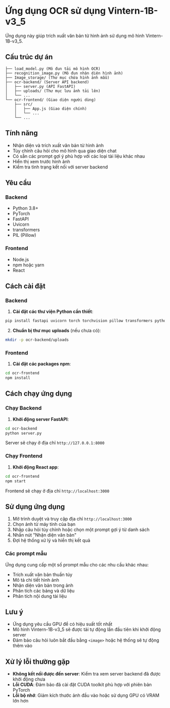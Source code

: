 # Ứng dụng OCR sử dụng Vintern-1B-v3_5

Ứng dụng này giúp trích xuất văn bản từ hình ảnh sử dụng mô hình Vintern-1B-v3_5.

## Cấu trúc dự án

```
├── load_model.py (Mô đun tải mô hình OCR)
├── recognition_image.py (Mô đun nhận diện hình ảnh)
├── Image_storage/ (Thư mục chứa hình ảnh mẫu)
├── ocr-backend/ (Server API backend)
│   ├── server.py (API FastAPI)
│   ├── uploads/ (Thư mục lưu ảnh tải lên)
│   └── ...
└── ocr-frontend/ (Giao diện người dùng)
    ├── src/
    │   ├── App.js (Giao diện chính)
    │   └── ...
    └── ...
```

## Tính năng

- Nhận diện và trích xuất văn bản từ hình ảnh
- Tùy chỉnh câu hỏi cho mô hình qua giao diện chat
- Có sẵn các prompt gợi ý phù hợp với các loại tài liệu khác nhau
- Hiển thị xem trước hình ảnh
- Kiểm tra tình trạng kết nối với server backend

## Yêu cầu

### Backend

- Python 3.8+
- PyTorch
- FastAPI
- Uvicorn
- transformers
- PIL (Pillow)

### Frontend

- Node.js
- npm hoặc yarn
- React

## Cách cài đặt

### Backend

1. **Cài đặt các thư viện Python cần thiết**:

```bash
pip install fastapi uvicorn torch torchvision pillow transformers python-multipart
```

2. **Chuẩn bị thư mục uploads** (nếu chưa có):

```bash
mkdir -p ocr-backend/uploads
```

### Frontend

1. **Cài đặt các packages npm**:

```bash
cd ocr-frontend
npm install
```

## Cách chạy ứng dụng

### Chạy Backend

1. **Khởi động server FastAPI**:

```bash
cd ocr-backend
python server.py
```

Server sẽ chạy ở địa chỉ `http://127.0.0.1:8000`

### Chạy Frontend

1. **Khởi động React app**:

```bash
cd ocr-frontend
npm start
```

Frontend sẽ chạy ở địa chỉ `http://localhost:3000`

## Sử dụng ứng dụng

1. Mở trình duyệt và truy cập địa chỉ `http://localhost:3000`
2. Chọn ảnh từ máy tính của bạn
3. Nhập câu hỏi tùy chỉnh hoặc chọn một prompt gợi ý từ danh sách
4. Nhấn nút "Nhận diện văn bản"
5. Đợi hệ thống xử lý và hiển thị kết quả

### Các prompt mẫu

Ứng dụng cung cấp một số prompt mẫu cho các nhu cầu khác nhau:
- Trích xuất văn bản thuần túy
- Mô tả chi tiết hình ảnh
- Nhận diện văn bản trong ảnh
- Phân tích các bảng và dữ liệu
- Phân tích nội dung tài liệu

## Lưu ý

- Ứng dụng yêu cầu GPU để có hiệu suất tốt nhất
- Mô hình Vintern-1B-v3_5 sẽ được tải tự động lần đầu tiên khi khởi động server
- Đảm bảo câu hỏi luôn bắt đầu bằng `<image>` hoặc hệ thống sẽ tự động thêm vào

## Xử lý lỗi thường gặp

- **Không kết nối được đến server**: Kiểm tra xem server backend đã được khởi động chưa
- **Lỗi CUDA**: Đảm bảo đã cài đặt CUDA toolkit phù hợp với phiên bản PyTorch
- **Lỗi bộ nhớ**: Giảm kích thước ảnh đầu vào hoặc sử dụng GPU có VRAM lớn hơn 